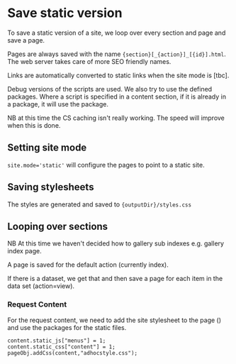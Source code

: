 # Save static version

To save a static version of a site, we loop over every section and page and save a page.

Pages are always saved with the name `{section}[_{action}]_[{id}].html`. The web server takes care of more SEO friendly names.

Links are automatically converted to static links when the site mode is [tbc].

Debug versions of the scripts are used. We also try to use the defined packages. Where a script is specified in a content section, if it is already in a package, it will use the package.

NB at this time the CS caching isn't really working. The speed will improve when this is done.

## Setting site mode

`site.mode='static'` will configure the pages to point to a static site.

## Saving stylesheets

The styles are generated and saved to `{outputDir}/styles.css`

## Looping over sections

NB At this time we haven't decided how to gallery sub indexes e.g. gallery index page.

A page is saved for the default action (currently index).

If there is a dataset, we get that and then save a page for each item in the data set (action=view).

### Request Content

For the request content, we need to add the site stylesheet to the page () and use the packages for the static files.

```
content.static_js["menus"] = 1;
content.static_css["content"] = 1;
pageObj.addCss(content,"adhocstyle.css");
```

